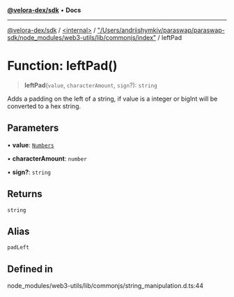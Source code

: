 [**@velora-dex/sdk**](../../../../README.md) • **Docs**

***

[@velora-dex/sdk](../../../../globals.md) / [\<internal\>](../../../README.md) / ["/Users/andriishymkiv/paraswap/paraswap-sdk/node\_modules/web3-utils/lib/commonjs/index"](../README.md) / leftPad

# Function: leftPad()

> **leftPad**(`value`, `characterAmount`, `sign`?): `string`

Adds a padding on the left of a string, if value is a integer or bigInt will be converted to a hex string.

## Parameters

• **value**: [`Numbers`](../../../type-aliases/Numbers.md)

• **characterAmount**: `number`

• **sign?**: `string`

## Returns

`string`

## Alias

`padLeft`

## Defined in

node\_modules/web3-utils/lib/commonjs/string\_manipulation.d.ts:44
